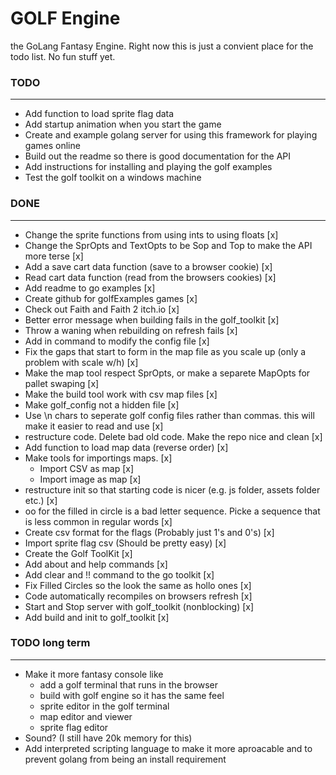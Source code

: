 # GOLF Engine
the GoLang Fantasy Engine. Right now this is just a convient place for the todo list. No fun stuff yet.

### TODO
---
* Add function to load sprite flag data
* Add startup animation when you start the game
* Create and example golang server for using this framework for playing games online
* Build out the readme so there is good documentation for the API
* Add instructions for installing and playing the golf examples
* Test the golf toolkit on a windows machine

### DONE
---
* Change the sprite functions from using ints to using floats [x]
* Change the SprOpts and TextOpts to be Sop and Top to make the API more terse [x]
* Add a save cart data function (save to a browser cookie) [x]
* Read cart data function (read from the browsers cookies) [x]
* Add readme to go examples [x]
* Create github for golfExamples games [x]
* Check out Faith and Faith 2 itch.io [x]
* Better error message when building fails in the golf_toolkit [x]
* Throw a waning when rebuilding on refresh fails [x]
* Add in command to modify the config file [x]
* Fix the gaps that start to form in the map file as you scale up (only a problem with scale w/h) [x]
* Make the map tool respect SprOpts, or make a separete MapOpts for pallet swaping [x]
* Make the build tool work with csv map files [x]
* Make golf_config not a hidden file [x]
* Use \n chars to seperate golf config files rather than commas. this will make it easier to read and use [x]
* restructure code. Delete bad old code. Make the repo nice and clean [x]
* Add function to load map data (reverse order) [x]
* Make tools for importings maps. [x]
  * Import CSV as map [x]
  * Import image as map [x]
* restructure init so that starting code is nicer (e.g. js folder, assets folder etc.) [x]
* oo for the filled in circle is a bad letter sequence. Picke a sequence that is less common in regular words [x]
* Create csv format for the flags (Probably just 1's and 0's) [x]
* Import sprite flag csv (Should be pretty easy) [x]
* Create the Golf ToolKit [x]
* Add about and help commands [x]
* Add clear and !! command to the go toolkit [x]
* Fix Filled Circles so the look the same as hollo ones [x]
* Code automatically recompiles on browsers refresh [x]
* Start and Stop server with golf_toolkit (nonblocking) [x]
* Add build and init to golf_toolkit [x]

### TODO long term
---
* Make it more fantasy console like
  * add a golf terminal that runs in the browser
  * build with golf engine so it has the same feel
  * sprite editor in the golf terminal
  * map editor and viewer
  * sprite flag editor 
* Sound? (I still have 20k memory for this)
* Add interpreted scripting language to make it more aproacable and to prevent golang from being an install requirement